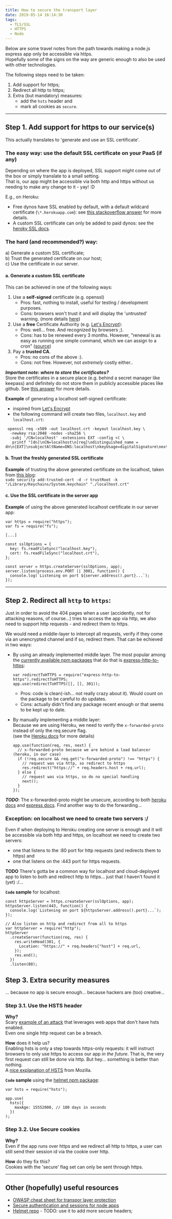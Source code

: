```yaml
---
title: How to secure the transport layer
date: 2019-05-14 16:14:30
tags:
  - TLS/SSL
  - HTTPS
  - Node
---
```


Below are some travel notes from the path towards making a node.js express app only be accessible via https.  
Hopefully some of the signs on the way are generic enough to also be used with other technologies.

The following steps need to be taken:

1. Add support for https;
2. Redirect all http to https;
3. Extra (but mandatory) measures:
   - add the `hsts` header and
   - mark all cookies as `secure`.

---

## Step 1. Add support for https to our service(s)

This actually translates to 'generate and use an SSL certificate'.

### The easy way: use the default SSL certificate on your PaaS (if any)

Depending on where the app is deployed, SSL support might come out of the box or simply translate to a small setting.  
That is, our app might be accessible via both http and https without us needing to make any change to it - yay! :D

E.g., on Heroku:

- Free dynos have SSL enabled by default, with a default wildcard certificate (`\*.herokuapp.com`): see [this stackoverflow answer](https://stackoverflow.com/a/22751658/777833) for more details.
- A custom SSL certificate can only be added to paid dynos: see the [heroky SSL docs](https://devcenter.heroku.com/articles/ssl).

### The hard (and recommended?) way:

a) Generate a custom SSL certificate;  
b) Trust the generated certificate on our host;  
c) Use the certificate in our server.

#### a. Generate a custom SSL certificate

This can be achieved in one of the following ways:

1. Use a **self-signed** certificate (e.g. openssl)
   - Pros: fast, nothing to install, useful for testing / development purposes.
   - Cons: browsers won't trust it and will display the 'untrusted' warning. (more details [here](http://answers.ssl.com/2899/can-i-create-my-own-ssl-certificate))
2. Use a **free** Certificate Authority (e.g. [Let's Encrypt](https://letsencrypt.org/)):
   - Pros: well... free. And recognized by browsers ;).
   - Cons: has to be renewed every 3 months. However, "renewal is as easy as running one simple command, which we can assign to a cron" ([source](https://www.sitepoint.com/how-to-use-ssltls-with-node-js/))
3. Pay a **trusted CA**.
   - Pros: no cons of the above :).
   - Cons: not free. However, not _extremely_ costly either..

**_Important note: where to store the certificates?_**  
Store the certificates in a secure place (e.g. behind a secret manager like keepass) and definitely do not store them in publicly accessible places like github. See [this answer](https://serverfault.com/a/648364/432012) for more details.

**Example** of generating a localhost self-signed certificate:

- inspired from [Let's Encrypt](https://letsencrypt.org/docs/certificates-for-localhost/)
- the following command will create two files, `localhost.key` and `localhost.crt`:

```
 openssl req -x509 -out localhost.crt -keyout localhost.key \
  -newkey rsa:2048 -nodes -sha256 \
  -subj '/CN=localhost' -extensions EXT -config <( \
   printf "[dn]\nCN=localhost\n[req]\ndistinguished_name = dn\n[EXT]\nsubjectAltName=DNS:localhost\nkeyUsage=digitalSignature\nextendedKeyUsage=serverAuth")
```

#### b. Trust the freshly generated SSL certificate

**Example** of trusting the above generated certificate on the localhost, taken from [this blog](https://derflounder.wordpress.com/2011/03/13/adding-new-trusted-root-certificates-to-system-keychain/):  
`sudo security add-trusted-cert -d -r trustRoot -k "/Library/Keychains/System.keychain" "./localhost.crt"`

#### c. Use the SSL certificate in the server app

**Example** of using the above generated localhost certificate in our server app:

```
var https = require("https");
var fs = require("fs");

[...]

const sslOptions = {
  key: fs.readFileSync("localhost.key"),
  cert: fs.readFileSync("localhost.crt"),
};

const server = https.createServer(sslOptions, app);
server.listen(process.env.PORT || 3001, function() {
  console.log(`Listening on port ${server.address().port}...`);
});
```

---

## Step 2. Redirect all `http` to `https`:

Just in order to avoid the 404 pages when a user (accidently, not for attacking reasons, of course...) tries to access the app via http, we also need to support http requests - and redirect them to https.

We would need a middle-layer to intercept all requests, verify if they come via an unencrypted channel and if so, redirect them. That can be echieved in two ways:

- By using an already implemented middle layer.
  The most popular among the [currently available npm packages](https://www.npmjs.com/search?q=express%20https&ranking=maintenance) that do that is [express-http-to-https](https://www.npmjs.com/package/express-http-to-https):

  ```
  var redirectToHTTPS = require("express-http-to-https").redirectToHTTPS;
  app.use(redirectToHTTPS([], [], 301));
  ```

  - Pros: code is clean(-ish... not really crazy about it). Would count on the package to be careful to do updates.
  - Cons: actually didn't find any package recent enough or that seems to be kept up to date.

- By manually implementing a middle layer:  
  Because we are using Heroku, we need to verify the `x-forwarded-proto` instead of only the req.secure flag.  
  (see the [Heroku docs](https://help.heroku.com/J2R1S4T8/can-heroku-force-an-application-to-use-ssl-tls) for more details)
  ```
  app.use(function(req, res, next) {
    // x-forwarded-proto because we are behind a load balancer (heroku, in our case)
    if (!req.secure && req.get("x-forwarded-proto") !== "https") {
      // request was via http, so redirect to https
      res.redirect("https://" + req.headers.host + req.url);
    } else {
      // request was via https, so do no special handling
      next();
    }
  });
  ```

**_TODO_**: The x-forwarded-proto might be unsecure, according to both [heroku docs](https://devcenter.heroku.com/articles/http-routing#heroku-headers) and [express docs](http://expressjs.com/en/4x/api.html#app.set). Find another way to do the forwarding...

### Exception: on localhost we need to create two servers :/

Even if when deploying to Heroku creating one server is enough and it will be accessible via both http and https, on localhost we need to create two servers:

- one that listens to the :80 port for http requests (and redirects them to https) and
- one that listens on the :443 port for https requests.

**TODO** There's gotta be a common way for localhost and cloud-deployed app to listen to both and redirect http to https... just that I haven't found it (yet) :/...

**`Code` sample** for localhost:

```
const httpsServer = https.createServer(sslOptions, app);
httpsServer.listen(443, function() {
  console.log(`Listening on port ${httpsServer.address().port}...`);
});

// Also listen on http and redirect from all to https
var httpServer = require("http");
httpServer
  .createServer(function(req, res) {
    res.writeHead(301, {
      Location: "https://" + req.headers["host"] + req.url,
    });
    res.end();
  })
  .listen(80);
```

## Step 3. Extra security measures

... because no app is secure enough... because hackers are (too) creative...

### Step 3.1. Use the HSTS header

**Why?**  
Scary [example of an attack](https://blog.duszynski.eu/hijacking-browser-tls-traffic-through-client-domain-hooking/) that leverages web apps that don't have hsts enabled.  
Even one single http request can be a breach.

**How** does it help us?  
Enabling hsts is only a step towards https-only requests: it will instruct browsers to only use https to access our app _in the future_. That is, the very first request can still be done via http. But hey... something is better than nothing.  
A [nice explanation of HSTS](https://developer.mozilla.org/en-US/docs/Web/HTTP/Headers/Strict-Transport-Security) from Mozilla.

**`Code` sample** using the [helmet npm package](https://github.com/helmetjs/helmet):

```
var hsts = require("hsts");

app.use(
  hsts({
    maxAge: 15552000, // 180 days in seconds
  })
);
```

### Step 3.2. Use Secure cookies

**Why?**  
Even if the app runs over https and we redirect all http to https, a user can still send their session id via the cookie over http.

**How** do they fix this?  
Cookies with the 'secure' flag set can only be sent through https.

---

## Other (hopefully) useful resources

- [OWASP cheat sheet for transpor layer protection](https://github.com/OWASP/CheatSheetSeries/blob/master/cheatsheets/Transport_Layer_Protection_Cheat_Sheet.md)
- [Secure authentication and sessions for node apps](http://scottksmith.com/blog/2015/06/15/secure-node-apps-against-owasp-top-10-authentication-and-sessions/)
- [Helmet repo](https://github.com/helmetjs/helmet) - TODO: use it to add more secure headers;
